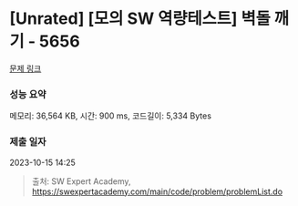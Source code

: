 # [Unrated] [모의 SW 역량테스트] 벽돌 깨기 - 5656 

[문제 링크](https://swexpertacademy.com/main/code/problem/problemDetail.do?contestProbId=AWXRQm6qfL0DFAUo) 

### 성능 요약

메모리: 36,564 KB, 시간: 900 ms, 코드길이: 5,334 Bytes

### 제출 일자

2023-10-15 14:25



> 출처: SW Expert Academy, https://swexpertacademy.com/main/code/problem/problemList.do